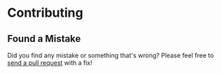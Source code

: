 # Contributing

## Found a Mistake

Did you find any mistake or something that's wrong? Please feel free to [send a pull request](https://github.com/sharubhat/serverside-developer-notes/pulls) with a fix!
